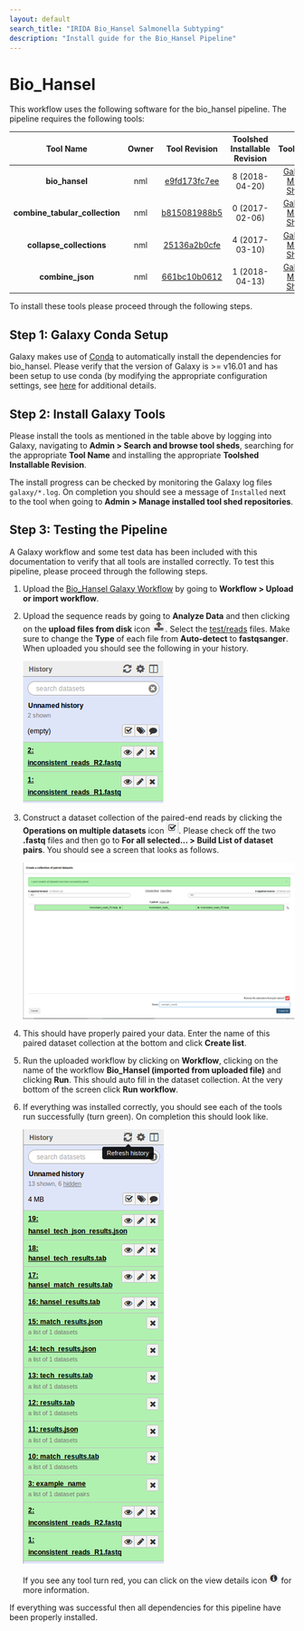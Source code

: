 ```yaml
---
layout: default
search_title: "IRIDA Bio_Hansel Salmonella Subtyping"
description: "Install guide for the Bio_Hansel Pipeline"
---
```


Bio_Hansel
============

This workflow uses the following software for the bio_hansel pipeline. The pipeline requires the following tools:

| Tool Name                      | Owner    | Tool Revision | Toolshed Installable Revision | Toolshed             |
|:------------------------------:|:--------:|:-------------:|:-----------------------------:|:--------------------:|
| **bio_hansel**                 | nml      | [e9fd173fc7ee][]| 8 (2018-04-20)              | [Galaxy Main Shed][] |
| **combine_tabular_collection** | nml      | [b815081988b5][]| 0 (2017-02-06)              | [Galaxy Main Shed][] |
| **collapse_collections**       | nml      | [25136a2b0cfe][]| 4 (2017-03-10)              | [Galaxy Main Shed][] |
| **combine_json**               | nml      | [661bc10b0612][]| 1 (2018-04-13)              | [Galaxy Main Shed][] |


To install these tools please proceed through the following steps.

## Step 1: Galaxy Conda Setup

Galaxy makes use of [Conda][conda] to automatically install the dependencies for bio_hansel.  Please verify that the version of Galaxy is >= v16.01 and has been setup to use conda (by modifying the appropriate configuration settings, see [here][galaxy-config] for additional details.


## Step 2: Install Galaxy Tools

Please install the tools as mentioned in the table above by logging into Galaxy, navigating to **Admin > Search and browse tool sheds**, searching for the appropriate **Tool Name** and installing the appropriate **Toolshed Installable Revision**.

The install progress can be checked by monitoring the Galaxy log files `galaxy/*.log`.  On completion you should see a message of `Installed` next to the tool when going to **Admin > Manage installed tool shed repositories**.

## Step 3: Testing the Pipeline

A Galaxy workflow and some test data has been included with this documentation to verify that all tools are installed correctly.  To test this pipeline, please proceed through the following steps.

1. Upload the [Bio_Hansel Galaxy Workflow][] by going to **Workflow > Upload or import workflow**.
2. Upload the sequence reads by going to **Analyze Data** and then clicking on the **upload files from disk** icon ![upload-icon][].  Select the [test/reads][] files.  Make sure to change the **Type** of each file from **Auto-detect** to **fastqsanger**.  When uploaded you should see the following in your history.

    ![upload-history][]

3. Construct a dataset collection of the paired-end reads by clicking the **Operations on multiple datasets** icon ![datasets-icon][].  Please check off the two **.fastq** files and then go to **For all selected... > Build List of dataset pairs**.  You should see a screen that looks as follows.

    ![dataset-pair-screen][]

4. This should have properly paired your data. Enter the name of this paired dataset collection at the bottom and click **Create list**.
5. Run the uploaded workflow by clicking on **Workflow**, clicking on the name of the workflow **Bio_Hansel (imported from uploaded file)** and clicking **Run**.  This should auto fill in the dataset collection.  At the very bottom of the screen click **Run workflow**.
6. If everything was installed correctly, you should see each of the tools run successfully (turn green).  On completion this should look like.

    ![workflow-success]

    If you see any tool turn red, you can click on the view details icon ![view-details-icon][] for more information.

If everything was successful then all dependencies for this pipeline have been properly installed.

[e9fd173fc7ee]: https://toolshed.g2.bx.psu.edu/view/nml/bio_hansel/e9fd173fc7ee
[b815081988b5]: https://toolshed.g2.bx.psu.edu/view/nml/combine_tabular_collection/b815081988b5
[25136a2b0cfe]: https://toolshed.g2.bx.psu.edu/view/nml/collapse_collections/25136a2b0cfe
[661bc10b0612]: https://toolshed.g2.bx.psu.edu/view/nml/combine_json/661bc10b0612
[galaxy-config]: ../../setup#step-4-modify-configuration-file
[Galaxy Main Shed]: http://toolshed.g2.bx.psu.edu/
[Bio_Hansel Galaxy Workflow]: ../test/bio_hansel/bio_hansel.ga
[upload-icon]: ../test/snvphyl/images/upload-icon.jpg
[test/reads]: ../test/bio_hansel/reads
[upload-history]: ../test/bio_hansel/images/history.png
[datasets-icon]: ../test/snvphyl/images/datasets-icon.jpg
[dataset-pair-screen]: ../test/bio_hansel/images/pairing.png
[workflow-success]: ../test/bio_hansel/images/completed.png
[view-details-icon]: ../test/snvphyl/images/view-details-icon.jpg
[conda]: https://conda.io/docs/intro.html
[bioconda]: https://bioconda.github.io/
